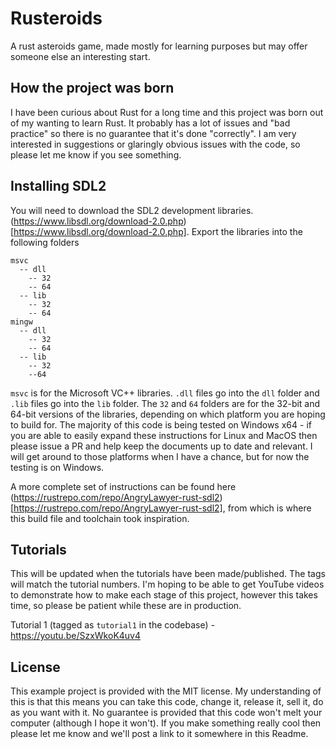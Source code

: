 # Rusteroids
A rust asteroids game, made mostly for learning purposes but may offer someone else an interesting start.

## How the project was born
I have been curious about Rust for a long time and this project was born out of my wanting to learn Rust. It probably has a lot of issues and "bad practice" so there is no guarantee that it's done "correctly". I am very interested in suggestions or glaringly obvious issues with the code, so please let me know if you see something. 

## Installing SDL2
You will need to download the SDL2 development libraries. (https://www.libsdl.org/download-2.0.php)[https://www.libsdl.org/download-2.0.php]. Export the libraries into the following folders
```
msvc
  -- dll
    -- 32
    -- 64
  -- lib
    -- 32
    -- 64
mingw
  -- dll
    -- 32
    -- 64
  -- lib
    -- 32
    --64
```
`msvc` is for the Microsoft VC++ libraries. `.dll` files go into the `dll` folder and `.lib` files go into the `lib` folder. The `32` and `64` folders are for the 32-bit and 64-bit versions of the libraries, depending on which platform you are hoping to build for. The majority of this code is being tested on Windows x64 - if you are able to easily expand these instructions for Linux and MacOS then please issue a PR and help keep the documents up 
to date and relevant. I will get around to those platforms when I have a chance, but for now the testing is on Windows. 

A more complete set of instructions can be found here (https://rustrepo.com/repo/AngryLawyer-rust-sdl2)[https://rustrepo.com/repo/AngryLawyer-rust-sdl2], from which is where this build file and toolchain took inspiration. 

## Tutorials
This will be updated when the tutorials have been made/published. The tags will match the tutorial numbers. I'm hoping to be able to get YouTube videos to demonstrate how to make each stage of this project, however this takes time, so please be patient while these are in production. 

Tutorial 1 (tagged as `tutorial1` in the codebase) - https://youtu.be/SzxWkoK4uv4

## License
This example project is provided with the MIT license. My understanding of this is that this means you can take this code, change it, release it, sell it, do as you want with it. No guarantee is provided that this code won't melt your computer (although I hope it won't). If you make something really cool then please let me know and we'll post a link to it somewhere in this Readme. 
